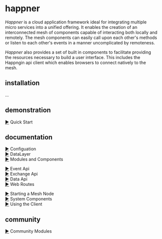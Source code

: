 # happner

*Happner* is a cloud application framework ideal for integrating multiple micro services into a unified offering. It enables the creation of an interconnected mesh of components capable of interacting both locally and remotely. The mesh components can easily call upon each other's methods or listen to each other's events in a manner uncomplicated by remoteness.

*Happner* also provides a set of built in components to facilitate providing the resources necessary to build a user interface. This includes the Happngin api client which enables browsers to connect natively to the mesh.

## installation

...

## demonstration

[&#9654;](docs/quickstart.md) Quick Start<br/>

## documentation

[&#9654;](docs/configuration.md) Configuation<br/>
[&#9654;](docs/datalayer.md) DataLayer<br/>
[&#9654;](docs/modules.md) Modules and Components<br/>

[&#9654;](docs/event.md) Event Api<br/>
[&#9654;](docs/exchange.md) Exchange Api<br/>
[&#9654;](docs/data.md) Data Api<br/>
[&#9654;](docs/webroutes.md) Web Routes<br/>

[&#9654;](docs/starting.md) Starting a Mesh Node<br/>
[&#9654;](docs/system.md) System Components<br/>
[&#9654;](docs/client.md) Using the Client<br/>

## community

[&#9654;](docs/community.md) Community Modules<br/>

